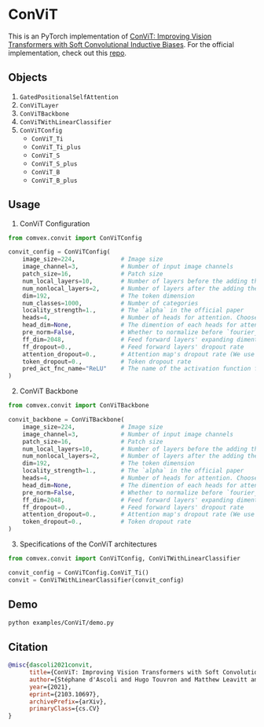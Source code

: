 # ConViT

This is an PyTorch implementation of [ConViT: Improving Vision Transformers with Soft Convolutional Inductive Biases](https://arxiv.org/abs/2103.10697). For the official implementation, check out this [repo](https://github.com/facebookresearch/convit).

## Objects

1. `GatedPositionalSelfAttention`
2. `ConViTLayer`
3. `ConViTBackbone`
4. `ConViTWithLinearClassifier`
5. `ConViTConfig`
   - `ConViT_Ti`
   - `ConViT_Ti_plus`
   - `ConViT_S`
   - `ConViT_S_plus`
   - `ConViT_B`
   - `ConViT_B_plus`

## Usage

1. ConViT Configuration

```python
from comvex.convit import ConViTConfig

convit_config = ConViTConfig(
    image_size=224,             # Image size
    image_channel=3,            # Number of input image channels
    patch_size=16,              # Patch size
    num_local_layers=10,        # Number of layers before the adding the CLS token
    num_nonlocal_layers=2,      # Number of layers after the adding the CLS token
    dim=192,                    # The token dimension
    num_classes=1000,           # Number of categories
    locality_strength=1.,       # The `alpha` in the official paper
    heads=4,                    # Number of heads for attention. Choose `heads` or `head_dim` for your setting. Default: None
    head_dim=None,              # The dimention of each heads for attention. Choose `heads` or `head_dim` for your setting. Default: None
    pre_norm=False,             # Whether to normalize before `fourier_block` and `ff_block`
    ff_dim=2048,                # Feed forward layers' expanding dimention
    ff_dropout=0.,              # Feed forward layers' dropout rate
    attention_dropout=0.,       # Attention map's dropout rate (We use nn.Dropout2D)
    token_dropout=0.,           # Token dropout rate
    pred_act_fnc_name="ReLU"    # The name of the activation function for the projection head
)
```

2. ConViT Backbone

```python
from comvex.convit import ConViTBackbone

convit_backbone = ConViTBackbone(
    image_size=224,             # Image size
    image_channel=3,            # Number of input image channels
    patch_size=16,              # Patch size
    num_local_layers=10,        # Number of layers before the adding the CLS token
    num_nonlocal_layers=2,      # Number of layers after the adding the CLS token
    dim=192,                    # The token dimension
    locality_strength=1.,       # The `alpha` in the official paper
    heads=4,                    # Number of heads for attention. Choose `heads` or `head_dim` for your setting. Default: None
    head_dim=None,              # The dimention of each heads for attention. Choose `heads` or `head_dim` for your setting. Default: None
    pre_norm=False,             # Whether to normalize before `fourier_block` and `ff_block`
    ff_dim=2048,                # Feed forward layers' expanding dimention
    ff_dropout=0.,              # Feed forward layers' dropout rate
    attention_dropout=0.,       # Attention map's dropout rate (We use nn.Dropout2D)
    token_dropout=0.,           # Token dropout rate
)
```

3. Specifications of the ConViT architectures

```python
from comvex.convit import ConViTConfig, ConViTWithLinearClassifier

convit_config = ConViTConfig.ConViT_Ti()
convit = ConViTWithLinearClassifier(convit_config)
```

## Demo

```bash
python examples/ConViT/demo.py
```

## Citation

```bibtex
@misc{dascoli2021convit,
      title={ConViT: Improving Vision Transformers with Soft Convolutional Inductive Biases},
      author={Stéphane d'Ascoli and Hugo Touvron and Matthew Leavitt and Ari Morcos and Giulio Biroli and Levent Sagun},
      year={2021},
      eprint={2103.10697},
      archivePrefix={arXiv},
      primaryClass={cs.CV}
}
```
